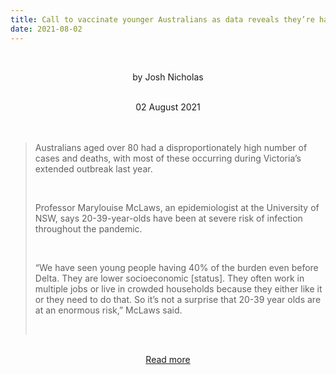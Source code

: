 ```yaml
---
title: Call to vaccinate younger Australians as data reveals they’re hardest hit by Covid
date: 2021-08-02
---
```


<br><center>by Josh Nicholas</center><br>

<center>02 August 2021</center><br><br>

<blockquote><p>Australians aged over 80 had a disproportionately high number of cases and deaths, with most of these occurring during Victoria’s extended outbreak last year.</p><br>

<p>Professor Marylouise McLaws, an epidemiologist at the University of NSW, says 20-39-year-olds have been at severe risk of infection throughout the pandemic.</p><br>

<p>“We have seen young people having 40% of the burden even before Delta. They are lower socioeconomic [status]. They often work in multiple jobs or live in crowded households because they either like it or they need to do that. So it’s not a surprise that 20-39 year olds are at an enormous risk,” McLaws said.</p><br>

</blockquote><br>

<center><a href="https://www.theguardian.com/news/datablog/2021/aug/02/call-to-vaccinate-younger-australians-as-data-reveals-theyre-hardest-hit-by-covid">Read more</a></center>